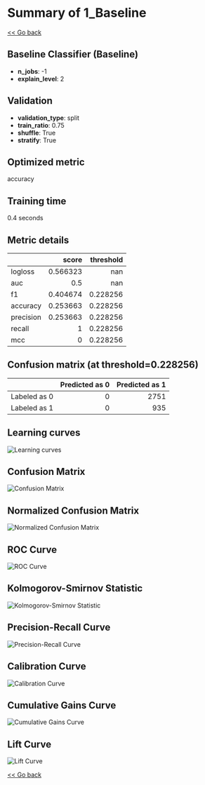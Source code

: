 # Summary of 1_Baseline

[<< Go back](../README.md)


## Baseline Classifier (Baseline)
- **n_jobs**: -1
- **explain_level**: 2

## Validation
 - **validation_type**: split
 - **train_ratio**: 0.75
 - **shuffle**: True
 - **stratify**: True

## Optimized metric
accuracy

## Training time

0.4 seconds

## Metric details
|           |    score |   threshold |
|:----------|---------:|------------:|
| logloss   | 0.566323 |  nan        |
| auc       | 0.5      |  nan        |
| f1        | 0.404674 |    0.228256 |
| accuracy  | 0.253663 |    0.228256 |
| precision | 0.253663 |    0.228256 |
| recall    | 1        |    0.228256 |
| mcc       | 0        |    0.228256 |


## Confusion matrix (at threshold=0.228256)
|              |   Predicted as 0 |   Predicted as 1 |
|:-------------|-----------------:|-----------------:|
| Labeled as 0 |                0 |             2751 |
| Labeled as 1 |                0 |              935 |

## Learning curves
![Learning curves](learning_curves.png)
## Confusion Matrix

![Confusion Matrix](confusion_matrix.png)


## Normalized Confusion Matrix

![Normalized Confusion Matrix](confusion_matrix_normalized.png)


## ROC Curve

![ROC Curve](roc_curve.png)


## Kolmogorov-Smirnov Statistic

![Kolmogorov-Smirnov Statistic](ks_statistic.png)


## Precision-Recall Curve

![Precision-Recall Curve](precision_recall_curve.png)


## Calibration Curve

![Calibration Curve](calibration_curve_curve.png)


## Cumulative Gains Curve

![Cumulative Gains Curve](cumulative_gains_curve.png)


## Lift Curve

![Lift Curve](lift_curve.png)



[<< Go back](../README.md)
